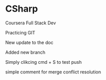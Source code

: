 # CSharp
Coursera Full Stack Dev 

Practicing GIT 

New update to the doc

Added new branch

Simply clikcing cmd + S to test push

simple comment for merge conflict resolution